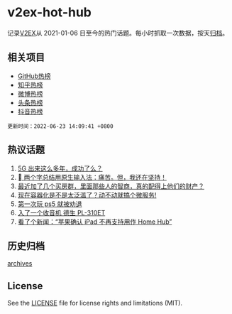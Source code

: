 # v2ex-hot-hub

 记录[V2EX](https://www.v2ex.com/)从 2021-01-06 日至今的热门话题。每小时抓取一次数据，按天[归档](archives)。
 
 ## 相关项目

- [GitHub热榜](https://github.com/lonnyzhang423/github-hot-hub)
- [知乎热榜](https://github.com/lonnyzhang423/zhihu-hot-hub)
- [微博热榜](https://github.com/lonnyzhang423/weibo-hot-hub)
- [头条热榜](https://github.com/lonnyzhang423/toutiao-hot-hub)
- [抖音热榜](https://github.com/lonnyzhang423/douyin-hot-hub)


 `更新时间：2022-06-23 14:09:41 +0800`

## 热议话题

1. [5G 出来这么多年，成功了么？](https://www.v2ex.com/t/861419)
1. [ 两个字总结用原生输入法：痛苦。但，我还在坚持！](https://www.v2ex.com/t/861381)
1. [最近加了几个买房群，里面那些人的智商，真的配得上他们的财产？](https://www.v2ex.com/t/861583)
1. [现在容器化是不是太泛滥了？动不动就搞个微服务!](https://www.v2ex.com/t/861418)
1. [第一次玩 ps5 就被劝退](https://www.v2ex.com/t/861566)
1. [入了一个收音机 德生 PL-310ET](https://www.v2ex.com/t/861477)
1. [看了个新闻：“苹果确认 iPad 不再支持用作 Home Hub”](https://www.v2ex.com/t/861570)

## 历史归档

[archives](archives)

## License

See the [LICENSE](LICENSE) file for license rights and limitations (MIT).
